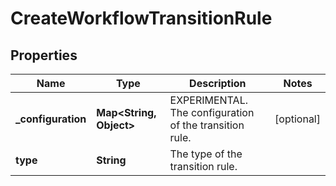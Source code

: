 # CreateWorkflowTransitionRule

## Properties
Name | Type | Description | Notes
------------ | ------------- | ------------- | -------------
**_configuration** | **Map&lt;String, Object&gt;** | EXPERIMENTAL. The configuration of the transition rule. |  [optional]
**type** | **String** | The type of the transition rule. | 
